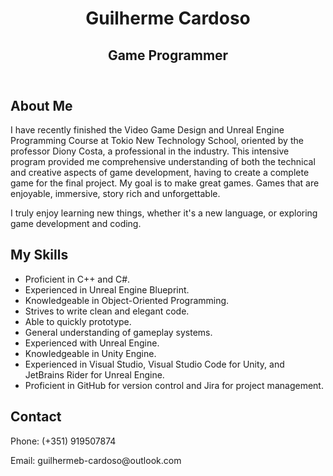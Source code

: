 <!DOCTYPE html> <html lang="pt"> <head> <meta charset="UTF-8"> <meta name="viewport" content="width=device-width, initial-scale=1.0"> <title>Guilherme Cardoso</title> </head> <body> <header> <h1>Guilherme Cardoso</h1> <h2>Game Programmer</h2> </header> <section id="about"> <h2>About Me</h2> <p>I have recently finished the Video Game Design and Unreal Engine Programming Course at Tokio New Technology School, oriented by the professor Diony Costa, a professional in the industry. This intensive program provided me comprehensive understanding of both the technical and creative aspects of game development, having to create a complete game for the final project. My goal is to make great games. Games that are enjoyable, immersive, story rich and unforgettable.</p> <p>I truly enjoy learning new things, whether it's a new language, or exploring game development and coding.</p> </section> <section id="skills"> <h2>My Skills</h2> <ul> <li>Proficient in C++ and C#.</li> <li>Experienced in Unreal Engine Blueprint.</li> <li>Knowledgeable in Object-Oriented Programming.</li> <li>Strives to write clean and elegant code.</li> <li>Able to quickly prototype.</li> <li>General understanding of gameplay systems.</li> <li>Experienced with Unreal Engine.</li> <li>Knowledgeable in Unity Engine.</li> <li>Experienced in Visual Studio, Visual Studio Code for Unity, and JetBrains Rider for Unreal Engine.</li> <li>Proficient in GitHub for version control and Jira for project management.</li> </ul> </section> <section id="contact"> <h2>Contact</h2> <p>Phone: (+351) 919507874</p> <p>Email: guilhermeb-cardoso@outlook.com</p> </section> </body> </html>
